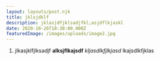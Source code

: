 ```yaml
---
layout: layouts/post.njk
title: jklsjdklf
description: jklasjdfjklsadjfkl;asjdflkjaskl
date: 2020-10-26T18:30:00.000Z
featuredImage: /images/uploads/image2.jpg
---
```

1. jlkasjklfjlksadjf **alksjflkajsdf** *kljasdlkfjlkjasd* lkajsdlkfjklas